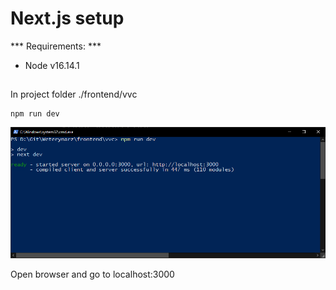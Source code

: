 # Next.js setup

*** Requirements: ***
- Node v16.14.1

##

In project folder ./frontend/vvc
```
npm run dev
```
![Run](next_run_example.png)

Open browser and go to localhost:3000
